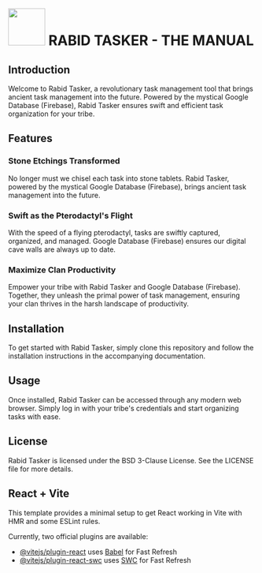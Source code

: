# [<img src="https://i.ibb.co/PwM7cc2/RT-logo.png" heigh=75 width=75>](https://rabid-tasker.web.app/) RABID TASKER - THE MANUAL

## Introduction

Welcome to Rabid Tasker, a revolutionary task management tool that brings ancient task management into the future. Powered by the mystical Google Database (Firebase), Rabid Tasker ensures swift and efficient task organization for your tribe.

## Features

### Stone Etchings Transformed
No longer must we chisel each task into stone tablets. Rabid Tasker, powered by the mystical Google Database (Firebase), brings ancient task management into the future.

### Swift as the Pterodactyl's Flight
With the speed of a flying pterodactyl, tasks are swiftly captured, organized, and managed. Google Database (Firebase) ensures our digital cave walls are always up to date.

### Maximize Clan Productivity
Empower your tribe with Rabid Tasker and Google Database (Firebase). Together, they unleash the primal power of task management, ensuring your clan thrives in the harsh landscape of productivity.

## Installation

To get started with Rabid Tasker, simply clone this repository and follow the installation instructions in the accompanying documentation.

## Usage

Once installed, Rabid Tasker can be accessed through any modern web browser. Simply log in with your tribe's credentials and start organizing tasks with ease.

## License

Rabid Tasker is licensed under the BSD 3-Clause License. See the LICENSE file for more details.

## React + Vite

This template provides a minimal setup to get React working in Vite with HMR and some ESLint rules.

Currently, two official plugins are available:

- [@vitejs/plugin-react](https://github.com/vitejs/vite-plugin-react/blob/main/packages/plugin-react/README.md) uses [Babel](https://babeljs.io/) for Fast Refresh
- [@vitejs/plugin-react-swc](https://github.com/vitejs/vite-plugin-react-swc) uses [SWC](https://swc.rs/) for Fast Refresh

